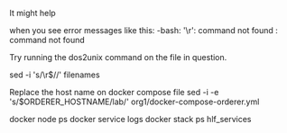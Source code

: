 It might help

when you see error messages like this:
-bash: '\r': command not found
: command not found

Try running the dos2unix command on the file in question.

sed -i 's/\r$//' filenames

Replace the host name on docker compose file
sed -i -e 's/$ORDERER_HOSTNAME/lab/' org1/docker-compose-orderer.yml

docker node ps
docker service logs 
docker stack ps  hlf_services
